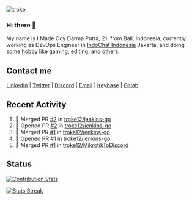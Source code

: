 ![troke](https://cardivo.vercel.app/api?name=I%20Made%20Ocy%20Darma%20Putra&description=Just%20pull-stack%20developer&image=https://avatars.githubusercontent.com/u/10250068?v=4&backgroundColor=%23DE834D)

### Hi there 👋

My name is I Made Ocy Darma Putra, 21. from Bali, Indonesia, currently working as DevOps Engineer in [IndoChat Indonesia](https://indochat.co.id) Jakarta, and doing some hobby like gaming, editing, and others.

## Contact me

[LinkedIn](https://linkedin.com/in/troke) | [Twitter](https://twitter.com/darma_ochi) | [Discord](https://link.troke.id/discord) | <a href="mailto:ochi@troke.id">Email</a> | [Keybase](https://keybase.io/troke) | [Gitlab](https://gitlab.com/troke12)

## Recent Activity

<!--START_SECTION:activity-->
1. 🎉 Merged PR [#2](https://github.com/troke12/jenkins-go/pull/2) in [troke12/jenkins-go](https://github.com/troke12/jenkins-go)
2. 💪 Opened PR [#2](https://github.com/troke12/jenkins-go/pull/2) in [troke12/jenkins-go](https://github.com/troke12/jenkins-go)
3. 🎉 Merged PR [#1](https://github.com/troke12/jenkins-go/pull/1) in [troke12/jenkins-go](https://github.com/troke12/jenkins-go)
4. 💪 Opened PR [#1](https://github.com/troke12/jenkins-go/pull/1) in [troke12/jenkins-go](https://github.com/troke12/jenkins-go)
5. 🎉 Merged PR [#1](https://github.com/troke12/MikrotikToDiscord/pull/1) in [troke12/MikrotikToDiscord](https://github.com/troke12/MikrotikToDiscord)
<!--END_SECTION:activity-->

## Status

[![Contribution Stats](https://github-contribution-stats.vercel.app/api/?username=troke12)](https://github.com/LordDashMe/github-contribution-stats/)

[![Stats Streak](https://github-readme-streak-stats.herokuapp.com/?user=troke12)](https://github.com/troke12/)
